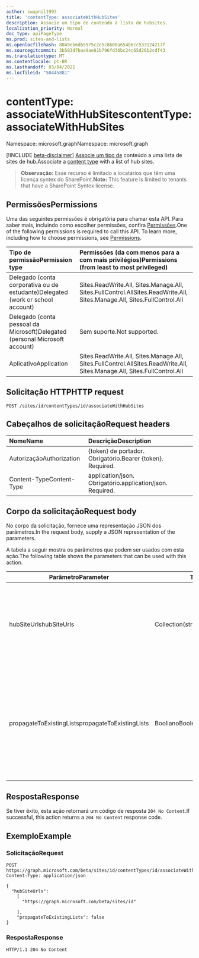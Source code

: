```yaml
---
author: swapnil1993
title: 'contentType: associateWithHubSites'
description: Associe um tipo de conteúdo à lista de hubsites.
localization_priority: Normal
doc_type: apiPageType
ms.prod: sites-and-lists
ms.openlocfilehash: 8049eb6db5975c2e5c8600a654b6cc533124217f
ms.sourcegitcommit: 3b583d7baa9ae81b796fd30bc24c65d26b2cdf43
ms.translationtype: MT
ms.contentlocale: pt-BR
ms.lasthandoff: 03/04/2021
ms.locfileid: "50445881"
---
```

# <a name="contenttype-associatewithhubsites"></a><span data-ttu-id="e9923-103">contentType: associateWithHubSites</span><span class="sxs-lookup"><span data-stu-id="e9923-103">contentType: associateWithHubSites</span></span>

<span data-ttu-id="e9923-104">Namespace: microsoft.graph</span><span class="sxs-lookup"><span data-stu-id="e9923-104">Namespace: microsoft.graph</span></span>

[!INCLUDE [beta-disclaimer](../../includes/beta-disclaimer.md)]
<span data-ttu-id="e9923-105">[Associe um tipo de][contentType] conteúdo a uma lista de sites de hub.</span><span class="sxs-lookup"><span data-stu-id="e9923-105">Associate a [content type][contentType] with a list of hub sites.</span></span>

><span data-ttu-id="e9923-106">**Observação:** Esse recurso é limitado a locatários que têm uma licença syntex do SharePoint.</span><span class="sxs-lookup"><span data-stu-id="e9923-106">**Note:** This feature is limited to tenants that have a SharePoint Syntex license.</span></span>
  

## <a name="permissions"></a><span data-ttu-id="e9923-107">Permissões</span><span class="sxs-lookup"><span data-stu-id="e9923-107">Permissions</span></span>  

<span data-ttu-id="e9923-p101">Uma das seguintes permissões é obrigatória para chamar esta API. Para saber mais, incluindo como escolher permissões, confira [Permissões](/graph/permissions_reference.md).</span><span class="sxs-lookup"><span data-stu-id="e9923-p101">One of the following permissions is required to call this API. To learn more, including how to choose permissions, see [Permissions](/graph/permissions_reference.md).</span></span>

  

|<span data-ttu-id="e9923-110">Tipo de permissão</span><span class="sxs-lookup"><span data-stu-id="e9923-110">Permission type</span></span> | <span data-ttu-id="e9923-111">Permissões (da com menos para a com mais privilégios)</span><span class="sxs-lookup"><span data-stu-id="e9923-111">Permissions (from least to most privileged)</span></span> |
|:--------------------|:---------------------------------------------------------
|<span data-ttu-id="e9923-112">Delegado (conta corporativa ou de estudante)</span><span class="sxs-lookup"><span data-stu-id="e9923-112">Delegated (work or school account)</span></span> | <span data-ttu-id="e9923-113">Sites.ReadWrite.All, Sites.Manage.All, Sites.FullControl.All</span><span class="sxs-lookup"><span data-stu-id="e9923-113">Sites.ReadWrite.All, Sites.Manage.All, Sites.FullControl.All</span></span>  |
|<span data-ttu-id="e9923-114">Delegado (conta pessoal da Microsoft)</span><span class="sxs-lookup"><span data-stu-id="e9923-114">Delegated (personal Microsoft account)</span></span> | <span data-ttu-id="e9923-115">Sem suporte.</span><span class="sxs-lookup"><span data-stu-id="e9923-115">Not supported.</span></span> |
|<span data-ttu-id="e9923-116">Aplicativo</span><span class="sxs-lookup"><span data-stu-id="e9923-116">Application</span></span> | <span data-ttu-id="e9923-117">Sites.ReadWrite.All, Sites.Manage.All, Sites.FullControl.All</span><span class="sxs-lookup"><span data-stu-id="e9923-117">Sites.ReadWrite.All, Sites.Manage.All, Sites.FullControl.All</span></span> |

  

## <a name="http-request"></a><span data-ttu-id="e9923-118">Solicitação HTTP</span><span class="sxs-lookup"><span data-stu-id="e9923-118">HTTP request</span></span>
<!-- {
  "blockType": "ignored"
}
-->
```http
POST /sites/id/contentTypes/id/associateWithHubSites
```

## <a name="request-headers"></a><span data-ttu-id="e9923-119">Cabeçalhos de solicitação</span><span class="sxs-lookup"><span data-stu-id="e9923-119">Request headers</span></span>
|<span data-ttu-id="e9923-120">Nome</span><span class="sxs-lookup"><span data-stu-id="e9923-120">Name</span></span>|<span data-ttu-id="e9923-121">Descrição</span><span class="sxs-lookup"><span data-stu-id="e9923-121">Description</span></span>|
|:---|:---|
|<span data-ttu-id="e9923-122">Autorização</span><span class="sxs-lookup"><span data-stu-id="e9923-122">Authorization</span></span>|<span data-ttu-id="e9923-p102">{token} de portador. Obrigatório.</span><span class="sxs-lookup"><span data-stu-id="e9923-p102">Bearer {token}. Required.</span></span>|
|<span data-ttu-id="e9923-125">Content-Type</span><span class="sxs-lookup"><span data-stu-id="e9923-125">Content-Type</span></span>|<span data-ttu-id="e9923-p103">application/json. Obrigatório.</span><span class="sxs-lookup"><span data-stu-id="e9923-p103">application/json. Required.</span></span>|

## <a name="request-body"></a><span data-ttu-id="e9923-128">Corpo da solicitação</span><span class="sxs-lookup"><span data-stu-id="e9923-128">Request body</span></span>
<span data-ttu-id="e9923-129">No corpo da solicitação, fornece uma representação JSON dos parâmetros.</span><span class="sxs-lookup"><span data-stu-id="e9923-129">In the request body, supply a JSON representation of the parameters.</span></span>

<span data-ttu-id="e9923-130">A tabela a seguir mostra os parâmetros que podem ser usados com esta ação.</span><span class="sxs-lookup"><span data-stu-id="e9923-130">The following table shows the parameters that can be used with this action.</span></span>

|<span data-ttu-id="e9923-131">Parâmetro</span><span class="sxs-lookup"><span data-stu-id="e9923-131">Parameter</span></span>|<span data-ttu-id="e9923-132">Tipo</span><span class="sxs-lookup"><span data-stu-id="e9923-132">Type</span></span>|<span data-ttu-id="e9923-133">Descrição</span><span class="sxs-lookup"><span data-stu-id="e9923-133">Description</span></span>|
|-|-|-|
|<span data-ttu-id="e9923-134">hubSiteUrls</span><span class="sxs-lookup"><span data-stu-id="e9923-134">hubSiteUrls</span></span>| <span data-ttu-id="e9923-135">Collection(string)</span><span class="sxs-lookup"><span data-stu-id="e9923-135">Collection(string)</span></span> |<span data-ttu-id="e9923-136">Lista de URLs canônicas para os sites de hub onde o tipo de conteúdo precisa ser imposto.</span><span class="sxs-lookup"><span data-stu-id="e9923-136">List of cannonical URLs to the hub sites where the content type needs to be enforced.</span></span> <span data-ttu-id="e9923-137">Obrigatório.</span><span class="sxs-lookup"><span data-stu-id="e9923-137">Required.</span></span>|
|<span data-ttu-id="e9923-138">propagateToExistingLists</span><span class="sxs-lookup"><span data-stu-id="e9923-138">propagateToExistingLists</span></span>| <span data-ttu-id="e9923-139">Booliano</span><span class="sxs-lookup"><span data-stu-id="e9923-139">Boolean</span></span> |<span data-ttu-id="e9923-140">Se , os tipos de conteúdo serão impostos em listas existentes nos sites de hub; caso contrário, ele será aplicado somente a listas `true` recém-criadas.</span><span class="sxs-lookup"><span data-stu-id="e9923-140">If `true`, content types will be enforced on existing lists in the hub sites; otherwise, it will be applied only to newly created lists.</span></span> 

## <a name="response"></a><span data-ttu-id="e9923-141">Resposta</span><span class="sxs-lookup"><span data-stu-id="e9923-141">Response</span></span>

<span data-ttu-id="e9923-142">Se tiver êxito, esta ação retornará um código de resposta `204 No Content`.</span><span class="sxs-lookup"><span data-stu-id="e9923-142">If successful, this action returns a `204 No Content` response code.</span></span>

## <a name="example"></a><span data-ttu-id="e9923-143">Exemplo</span><span class="sxs-lookup"><span data-stu-id="e9923-143">Example</span></span>

### <a name="request"></a><span data-ttu-id="e9923-144">Solicitação</span><span class="sxs-lookup"><span data-stu-id="e9923-144">Request</span></span>
<!-- {
  "blockType": "request",
  "name": "contenttype_associatewithhubsites"
}
-->
```http
POST https://graph.microsoft.com/beta/sites/id/contentTypes/id/associateWithHubSites
Content-Type: application/json

{
  "hubSiteUrls":
    [
      "https://graph.microsoft.com/beta/sites/id"
      
    ],
    "propagateToExistingLists": false
}
```



### <a name="response"></a><span data-ttu-id="e9923-145">Resposta</span><span class="sxs-lookup"><span data-stu-id="e9923-145">Response</span></span>


<!-- { "blockType": "response" } -->

```http
HTTP/1.1 204 No Content

```

  

[contentType]: ../resources/contentType.md
